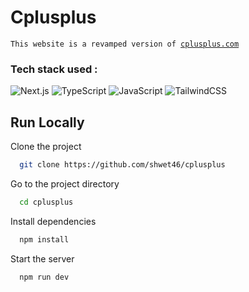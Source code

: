 <h1>Cplusplus</h1>
<code>This website is a revamped version of <a href="https://cplusplus.com/">cplusplus.com</a></code>
<h3>Tech stack used :</h3>

![Next.js](https://img.shields.io/badge/Next.js-000000?logo=nextdotjs&logoColor=white)
![TypeScript](https://img.shields.io/badge/TypeScript-3178C6?logo=typescript&logoColor=white)
![JavaScript](https://img.shields.io/badge/JavaScript-F7DF1E?logo=javascript&logoColor=black)
![TailwindCSS](https://img.shields.io/badge/TailwindCSS-38B2AC?logo=tailwindcss&logoColor=white)


## Run Locally

Clone the project

```bash
  git clone https://github.com/shwet46/cplusplus
```

Go to the project directory

```bash
  cd cplusplus
```

Install dependencies

```bash
  npm install
```

Start the server

```bash
  npm run dev
```
